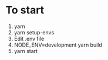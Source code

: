 # To start

1. yarn
2. yarn setup-envs
3. Edit .env file
4. NODE_ENV=development yarn build
5. yarn start
